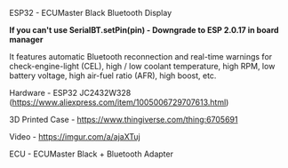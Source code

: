 ESP32 - ECUMaster Black Bluetooth Display

**If you can't use SerialBT.setPin(pin) - Downgrade to ESP 2.0.17 in board manager**

It features automatic Bluetooth reconnection and real-time warnings for check-engine-light (CEL), high / low coolant temperature, high RPM, low battery voltage, high air-fuel ratio (AFR), high boost, etc.

Hardware - ESP32 JC2432W328 (https://www.aliexpress.com/item/1005006729707613.html)

3D Printed Case - https://www.thingiverse.com/thing:6705691

Video - https://imgur.com/a/ajaXTuj

ECU - ECUMaster Black + Bluetooth Adapter
